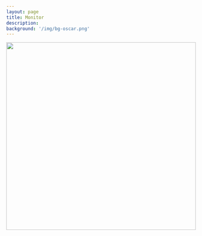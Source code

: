 ```yaml
---
layout: page
title: Monitor
description: 
background: '/img/bg-oscar.png'
---
```


<script type="text/javascript">
//    var xhr = new XMLHttpRequest();
//    xhr.open("GET", "https://cors-anywhere.herokuapp.com/http://147.46.215.251:8885/ISAPI/Streaming/channels/102/httpPreview/",true);
//    xhr.setRequestHeader("Authorization", "Basic " + btoa("oscar:rubis301")); 
//    //xhr.withCredentials = true; 
//    xhr.send(null);
//    var xhr2 = new XMLHttpRequest();
//    xhr2.open("GET", "http://147.46.215.251:8886/ISAPI/Streaming/channels/102/httpPreview/",false,"oscar","rubis301");
//    //xhr2.setRequestHeader("Authorization", "Basic " + btoa("oscar" + ":" + "rubis301"));
//    xhr2.withCredentials = true; 
    //xhr2.send(null);
</script>

<img src="https://oscar:rubis301@147.46.215.251:8885/ISAPI/Streaming/channels/102/httpPreview/" width="100%"  height="500px">
<!--
<img src="http://147.46.215.251:8884/ISAPI/Streaming/channels/102/httpPreview/" width="100%"  height="500px">
<img src="http://147.46.215.251:8886/ISAPI/Streaming/channels/102/httpPreview/" width="100%"  height="500px">
<img src="http://192.168.0.120:80/ISAPI/Streaming/channels/102/httpPreview/" width="100%"  height="500px">
<img src="http://192.168.0.122:80/ISAPI/Streaming/channels/102/httpPreview/" width="100%"  height="500px">
C310 streams MJPEG
<img src="http://[PUT IP ADDRESS / LOG-IN INFO HERE]?action=stream" width="100%"  height="500px">     -->   